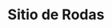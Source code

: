 ﻿---
title: "Sitio de Rodas"
permalink: periodes_485.html
layout: periode
dataInici: 1522
sidebar: periodes
pares:
  - 304:
    title: "Imperio Otomano"
    dataInici: "(1299)"
    dataFi: "(1923)"

fills:
jocsPrincipals:
  - title: "Nothing So Well Lost"
    bggId: 138319

  - title: "Waning Crescent, Shattered Cross"
    bggId: 190549
    dataInici: 
    dataFi: 

jocsEscenaris:
jocsEpoca:
jocsEpocaEscenaris:
---
